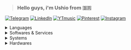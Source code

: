 > ### Hello guys, i'm Ushio from :brazil:

[![Telegram](https://img.shields.io/badge/Telegram-26A5E4?style=for-the-badge&logo=Telegram&logoColor=26a5e4&labelColor=dddddd)](https://t.me/ushioichi) 
[![LinkedIn](https://img.shields.io/badge/LinkedIn-dddddd?style=for-the-badge&logo=LinkedIn&logoColor=ffffff&labelColor=0A66C2)](https://linkedin/in/jose-lucio-br) 
[![YTmusic](https://img.shields.io/badge/Youtube%20Music-FF0000?style=for-the-badge&logo=Youtube-Music&logoColor=ff0000&labelColor=1c1c1c)](https://music.youtube.com/jose_lucio_br) 
[![Pinterest](https://img.shields.io/badge/Pinterest-BD081C?style=for-the-badge&logo=Pinterest&logoColor=bd081c&labelColor=dddddd)](https://pinterest.com/jose_lucio_br) 
[![Instagram](https://img.shields.io/badge/Instagram-e12a4c?style=for-the-badge&logo=Instagram&logoColor=e12a4c&labelColor=dddddd)](https://instagram.com/jose_lucio_br)

<details>
  <summary>Languages</summary>

  ![HTML5](https://img.shields.io/badge/HTML5-D15102?style=for-the-badge&logo=HTML5&logoColor=ffffff) 
  ![CSS3](https://img.shields.io/badge/CSS3-1B74FB?style=for-the-badge&logo=CSS3&logoColor=ffffff) 
  ![Javascript](https://img.shields.io/badge/Javascript-E9D274?style=for-the-badge&logo=Javascript&logoColor=000000) 
  ![Node.js](https://img.shields.io/badge/Node.js-5FA04E?style=for-the-badge&logo=Node.js&logoColor=ffffff)
  
</details>

<details>
  <summary>Softwares & Services</summary>
  
  ![Lightroom](https://img.shields.io/badge/Adobe%20Lightroom%20Mobile-000080?style=for-the-badge&logo=Adobe-Lightroom&logoColor=0080fe) 
  ![Duolingo](https://img.shields.io/badge/Duolingo-34B401?style=for-the-badge&logo=Duolingo&logoColor=34B401&labelColor=dddddd)
  ![Visual-Studio-Code](https://img.shields.io/badge/Visual%20Studio%20Code-0080fe?style=for-the-badge) 
  ![GNU-Bash](https://img.shields.io/badge/GNU%20Bash-1c1c1c?style=for-the-badge&logo=GNU-Bash&logoColor=14FB03) 
  ![NextDNS](https://img.shields.io/badge/NextDNS-131e3a?style=for-the-badge&logo=NextDNS&logoColor=008ecc) 
  ![Cloudflare](https://img.shields.io/badge/Cloudflare%20DNS-221E68?style=for-the-badge&logo=1.1.1.1&logoColor=F38020)
  ![uBlock](https://img.shields.io/badge/uBlock%20Origin-800000?style=for-the-badge&logo=uBlock-Origin&logoColor=800000&labelColor=dddddd) 

</details>

<details>
  <summary>Systems</summary>
  
  ![Debian 12](https://img.shields.io/badge/Debian%2012-A81D33?style=for-the-badge&logo=Debian&logoColor=ffffff) 
  ![XFCE](https://img.shields.io/badge/XFCE-dddddd?style=for-the-badge&logo=XFCE&logoColor=000000&labelColor=2fa0fe) 
  ![Android](https://img.shields.io/badge/android-dddddd?style=for-the-badge&logo=Android&logoColor=24af59&labelColor=111111)

</details>

<details>
  <summary>Hardwares</summary>
  
  ![Samsung-Galaxy-M35](https://img.shields.io/badge/Samsung%20Galaxy%20M35-1c1c1c?style=for-the-badge&logo=Samsung&logoColor=ffffff&labelColor=111111) 
  ![Atom](https://img.shields.io/badge/Intel%20Atom%20N2600-0080fe?style=for-the-badge&logo=Intel&logoColor=0080fe&labelColor=dddddd) 
  ![Kingston](https://img.shields.io/badge/Kingston-dddddd?style=for-the-badge&logo=Kingston-Technology&logoColor=E31E20&labelColor=111111)
  
</details>
